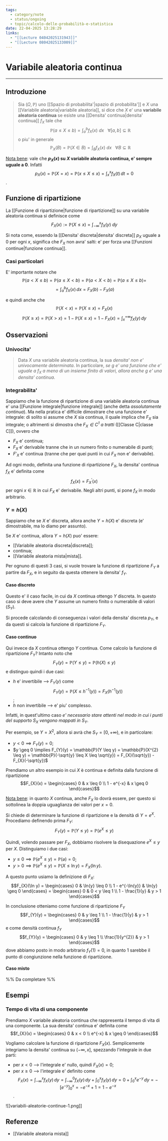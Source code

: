 ```yaml
---
tags:
  - category/note
  - status/ongoing
  - topic/calcolo-delle-probabilità-e-statistica
date: 22-04-2025 13:28:29
links:
  - "[[Lecture 04042025131943]]"
  - "[[Lecture 08042025133009]]"
---
```

# Variabile aleatoria continua
---
## Introduzione
> Sia $(\Omega, \mathbb{P})$ uno [[Spazio di probabilita'|spazio di probabilita']] e $X$ una [[Variabile aleatoria|variabile aleatoria]], si dice che $X$ e' una **variabile aleatoria continua** se esiste una [[Densita' continua|densita' continua]] $f_{X}$ tale che
> $$\mathbb{P}(a \leq X \leq b) = \int_{a}^{b} f_{X}(x) \ dx \ \ \ \forall [a, b] \subseteq \mathbb{R}$$
> o piu' in generale
> $$\mathbb{P}_{X}(B) = \mathbb{P}(X \in B) = \int_{B} f_{X}(x) \ dx \ \ \ \forall B \subseteq \mathbb{R}$$

<u>Nota bene</u>: vale che **$p_{X}(x)$ su $X$ variabile aleatoria continua, e' sempre uguale a 0**. Infatti $$p_{X}(x) = \mathbb{P}(X = x) = \mathbb{P}(x \leq X \leq x) = \int_{x}^{x} f_{X}(t) \, dt = 0$$.

## Funzione di ripartizione
La [[Funzione di ripartizione|funzione di ripartizione]] su una variabile aleatoria continua si definisce come
$$F_{X}(x) := \mathbb{P}(X \leq x) = \int_{-\infty}^{x} f_{X}(y) \ dy$$

Si nota come, essendo la [[Densita' discreta|densita' discreta]] $p_{X}$ uguale a 0 per ogni $x$, significa che $F_{X}$ non avra' salti: e' per forza una [[Funzioni continue|funzione continua]].

### Casi particolari
E' importante notare che
$$\mathbb{P}(a < X \leq b) = \mathbb{P}(a \leq X < b) = \mathbb{P}(a < X < b) = \mathbb{P}(a \leq X \leq b) =$$
$$= \int_{a}^{b} f_{X}(x) \, dx = F_{X}(b) - F_{X}(a)$$

e quindi anche che
$$\mathbb{P}(X < x) = \mathbb{P}(X \leq x) = F_{X}(x)$$
$$\mathbb{P}(X \geq x) = \mathbb{P}(X > x) = 1 - \mathbb{P}(X \leq x) = 1 - F_{X}(x) = \int_{x}^{+\infty} f_{X}(y) \, dy$$

## Osservazioni
### Univocita'
> Data $X$ una variabile aleatoria continua, la sua _densita' non e' univocamente determinata_. In particolare, _se $g$ e' una funzione che e' uguale a $f_{X}$ a meno di un insieme finito di valori, allora anche $g$ e' una densita' continua_.

### Integrabilita'
Sappiamo che la funzione di ripartizione di una variabile aleatoria continua e' una [[Funzione integrale|funzione integrale]] (anche detta _assolutamente continua_). Ma nella pratica e' difficile dimostrare che una funzione e' integrale: di solito si assume che $X$ sia continua, il quale implica che $F_{X}$ sia integrale; o altrimenti si dimostra che _$F_{X} \in C^{1}$ a tratti_ ([[Classe C|classe C]]), ovvero che
- $F_{X}$ e' continua;
- $F_{X}$ e' derivabile tranne che in un numero finito o numerabile di punti;
- $F'_{X}$ e' continua (tranne che per quei punti in cui $F_{X}$ non e' derivabile).

Ad ogni modo, definita una funzione di ripartizione $F_{X}$, la densita' continua $f_{X}$ e' definita come
$$f_{X}(x) = F_{X}^{'}(x)$$
per ogni $x \in \mathbb{R}$ in cui $F_{X}$ e' derivabile. Negli altri punti, si pone $f_{X}$ in modo arbitrario.

### $Y = h(X)$
Sappiamo che se $X$ e' discreta, allora anche $Y = h(X)$ e' discreta (e' dimostrabile, ma lo diamo per assunto).

Se $X$ e' continua, allora $Y = h(X)$ puo' essere:
- [[Variabile aleatoria discreta|discreta]];
- continua;
- [[Variabile aleatoria mista|mista]].

Per ognuno di questi 3 casi, si vuole trovare la funzione di ripartizione $F_{Y}$ a partire da $F_{X}$, e in seguito da questa ottenere la densita' $f_{Y}$.

#### Caso discreto
Questo e' il caso facile, in cui da $X$ continua ottengo $Y$ discreta. In questo caso si deve avere che $Y$ assume un numero finito o numerabile di valori ($S_{Y}$).

Si procede calcolando di conseguenza i valori della densita' discreta $p_{Y}$, e da questi si calcola la funzione di ripartizione $F_{Y}$.

#### Caso continuo
Qui invece da $X$ continua ottengo $Y$ continua. Come calcolo la funzione di ripartizione $F_{Y}$?
Intanto noto che
$$F_{Y}(y) = \mathbb{P}(Y \leq y) = \mathbb{P}(h(X) \leq y)$$
e distinguo quindi i due casi:
- $h$ e' invertibile --> $F_{Y}(y)$ come $$F_{Y}(y) = \mathbb{P}(X \leq h^{-1}(y)) = F_{X}(h^{-1}(y))$$;
- $h$ non invertibile --> e' piu' complesso.

Infatti, in quest'ultimo caso _e' necessario stare attenti nel modo in cui i punti del supporto $S_{X}$ vengono mappati in $S_{Y}$_.

Per esempio, se $Y = X^{2}$, allora si avrà che $S_{Y} = [0, +\infty)$, e in particolare:
- $y < 0 \implies F_{Y}(y) = 0$;
- $y \geq 0 \implies F_{Y}(y) = \mathbb{P}(Y \leq y) = \mathbb{P}(X^{2} \leq y) = \mathbb{P}(-\sqrt{y} \leq X \leq \sqrt{y}) = F_{X}(\sqrt{y}) - F_{X}(-\sqrt{y})$

Prendiamo un altro esempio in cui $X$ è continua e definita dalla funzione di ripartizione
$$F_{X}(x) = \begin{cases} 0 & x \leq 0 \\ 1 - e^{-x} & x \geq 0 \end{cases}$$

<u>Nota bene</u>: in quanto $X$ continua, anche $F_{X}$ lo dovrà essere, per questo si sottolinea la doppia uguaglianza dei valori per $x = 0$.

Si chiede di determinare la funzione di ripartizione e la densità di $Y=e^{X}$. Procediamo definendo prima $F_{Y}$:
$$F_{Y}(y) = \mathbb{P}(Y \leq y) = \mathbb{P}(e^{X} \leq y)$$

Quindi, volendo passare per $F_{X}$, dobbiamo risolvere la disequazione $e^{X} \leq y$ per $X$. Distinguiamo i due casi:
- $y \leq 0 \implies \mathbb{P}(e^{X} \leq y) = \mathbb{P}(\varnothing) = 0$;
- $y > 0 \implies \mathbb{P}(e^{X} \leq y) = \mathbb{P}(X \leq \ln{y}) = F_{X}(\ln{y})$.

A questo punto usiamo la definizione di $F_{X}$:
$$F_{X}(\ln y) = \begin{cases} 0 & \ln{y} \leq 0 \\ 1 - e^{-\ln{y}} & \ln{y} \geq 0 \end{cases} = \begin{cases} 0 & 0 < y \leq 1 \\ 1 - \frac{1}{y} & y > 1 \end{cases}$$

In conclusione otteniamo come funzione di ripartizione $F_{Y}$
$$F_{Y}(y) = \begin{cases} 0 & y \leq 1 \\ 1 - \frac{1}{y} & y > 1 \end{cases}$$
e come densità continua $f_{Y}$
$$f_{Y}(y) = \begin{cases} 0 & y \leq 1 \\ \frac{1}{y^{2}} & y > 1 \end{cases}$$
dove abbiamo posto in modo arbitrario $f_{Y}(1) = 0$, in quanto 1 sarebbe il punto di congiunzione nella funzione di ripartizione.

#### Caso misto
%% Da completare %%

## Esempi
### Tempo di vita di una componente
Prendiamo $X$ variabile aleatoria continua che rappresenta il tempo di vita di una componente. La sua densita' continua e' definita come
$$f_{X}(x) = \begin{cases} 0 & x < 0 \\ e^{-x} & x \geq 0 \end{cases}$$

Vogliamo calcolare la funzione di ripartizione $F_{X}(x)$. Semplicemente integriamo la densita' continua su $(-\infty, x]$, spezzando l'integrale in due parti:
- per $x < 0$ --> l'integrale e' nullo, quindi $F_{X}(x) = 0$;
- per $x \geq 0$ --> l'integrale e' definito come $$F_{X}(x) = \int_{-\infty}^{x} f_{X}(y) \, dy = \int_{-\infty}^{0} f_{X}(y) \, dy + \int_{0}^{x} f_{X}(y) \, dy = 0 + \int_{0}^{x} e^{-y} \, dy = -[e^{-y}]_{0}^{x} = -e^{-x} + 1 = 1 - e^{-x}$$.

![[variabili-aleatorie-continue-1.png]]

## Referenze
- [[Variabile aleatoria mista]]